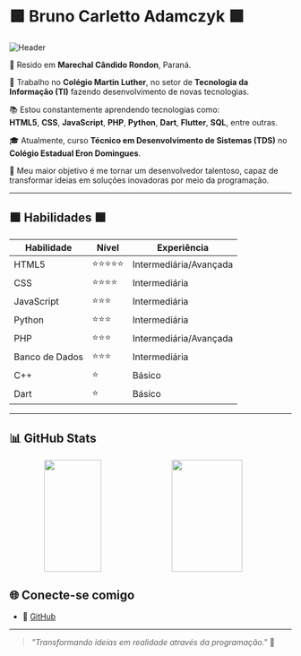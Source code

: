 # 🟩 Bruno Carletto Adamczyk 🟩

![Header](https://capsule-render.vercel.app/api?type=waving&color=00FF00&height=120&section=header)

📍 Resido em **Marechal Cândido Rondon**, Paraná.  

💼 Trabalho no **Colégio Martin Luther**, no setor de **Tecnologia da Informação (TI)** fazendo desenvolvimento de novas tecnologias.  

📚 Estou constantemente aprendendo tecnologias como:  
**HTML5**, **CSS**, **JavaScript**, **PHP**, **Python**, **Dart**, **Flutter**, **SQL**, entre outras.  

🎓 Atualmente, curso **Técnico em Desenvolvimento de Sistemas (TDS)** no **Colégio Estadual Eron Domingues**.  

🌟 Meu maior objetivo é me tornar um desenvolvedor talentoso, capaz de transformar ideias em soluções inovadoras por meio da programação.

---

## 🟩 Habilidades 🟩

| **Habilidade**    | **Nível**         | **Experiência**          |
|--------------------|-------------------|--------------------------|
| HTML5             | ⭐⭐⭐⭐⭐           | Intermediária/Avançada   |
| CSS               | ⭐⭐⭐⭐           | Intermediária            |
| JavaScript        | ⭐⭐⭐             | Intermediária  |
| Python            | ⭐⭐⭐             | Intermediária            |
| PHP               | ⭐⭐⭐             | Intermediária/Avançada   |
| Banco de Dados    | ⭐⭐⭐             | Intermediária            |
| C++               | ⭐               | Básico                   |
| Dart              | ⭐               | Básico                   |

---

## 📊 GitHub Stats
<div align="center" style="display: flex; flex-wrap: wrap;">
  <img src="https://github-readme-stats.vercel.app/api/top-langs/?username=BruDu1545&layout=compact&langs_count=8&theme=dracula" style="width: 45%; height: 200px; object-fit: contain;" />
  <img src="https://github-readme-stats.vercel.app/api?username=BruDu1545&show_icons=true&theme=dark&include_all_commits=true&count_private=true" style="width: 50%; height: 200px; object-fit: contain;" />
</div>

## 🌐 Conecte-se comigo

- 🐙 [GitHub](https://github.com/BruDu1545)

---

> _"Transformando ideias em realidade através da programação."_ 🚀
